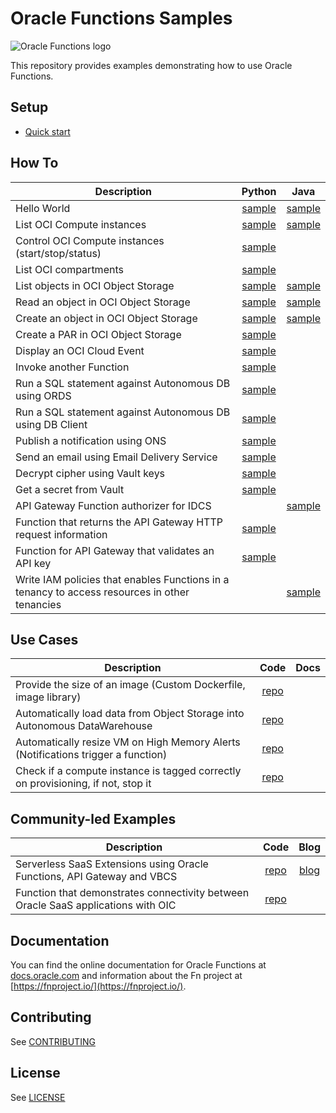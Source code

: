 # Oracle Functions Samples

![Oracle Functions logo](./images/FunctionsLogo_16x16.png)

This repository provides examples demonstrating how to use Oracle Functions.

## Setup
* [Quick start](https://www.oracle.com/webfolder/technetwork/tutorials/infographics/oci_faas_gettingstarted_quickview/functions_quickview_top/functions_quickview/index.html)

## How To
| Description                                          | Python | Java | 
|------------------------------------------------------|:------:|:----:|
| Hello World                                          |[sample](./samples/helloworld)|[sample](./samples/helloworld)|
| List OCI Compute instances                           |[sample](./samples/oci-list-instances-python)|[sample](./samples/oci-list-instances-java)|
| Control OCI Compute instances (start/stop/status)    |[sample](./samples/oci-compute-control-python)|
| List OCI compartments                                |[sample](./samples/oci-list-compartments-python)|
| List objects in OCI Object Storage                   |[sample](./samples/oci-objectstorage-list-objects-python)|[sample](./samples/oci-objectstorage-list-objects-java)|
| Read an object in OCI Object Storage                 |[sample](./samples/oci-objectstorage-get-object-python)|[sample](./samples/oci-objectstorage-get-object-java)|
| Create an object in OCI Object Storage               |[sample](./samples/oci-objectstorage-put-object-python)|[sample](./samples/oci-objectstorage-put-object-java)|
| Create a PAR in OCI Object Storage                   |[sample](./samples/oci-objectstorage-create-par-python)||
| Display an OCI Cloud Event                           |[sample](./samples/oci-event-display-python)|
| Invoke another Function                              |[sample](./samples/oci-invoke-function-python)|||
| Run a SQL statement against Autonomous DB using ORDS | [sample](./samples/oci-adb-ords-runsql-python) | 
| Run a SQL statement against Autonomous DB using DB Client |[sample](./samples/oci-adb-client-runsql-python)|| 
| Publish a notification using ONS                     |[sample](./samples/oci-ons-publish-python)|
| Send an email using Email Delivery Service           |[sample](./samples/oci-email-send-python)|
| Decrypt cipher using Vault keys                      |[sample](./samples/oci-vault-decrypt-python)
| Get a secret from Vault                              |[sample](./samples/oci-vault-get-secret-python)|
| API Gateway Function authorizer for IDCS             | |[sample](./samples/oci-apigw-authorizer-idcs-java)
| Function that returns the API Gateway HTTP request information |[sample](./samples/oci-apigw-display-httprequest-info-python)
| Function for API Gateway that validates an API key   |[sample](./samples/oci-apigw-apikey-validation-python)
| Write IAM policies that enables Functions in a tenancy to access resources in other tenancies ||[sample](./samples/oci-cross-tenancy-policies-java)

## Use Cases
| Description                                          | Code | Docs |
|------------------------------------------------------|:------:|:----:|
| Provide the size of an image (Custom Dockerfile, image library) | [repo](./samples/imagedims-python)|
| Automatically load data from Object Storage into Autonomous DataWarehouse | [repo](./samples/oci-load-file-into-adw-python)|
| Automatically resize VM on High Memory Alerts (Notifications trigger a function) | [repo](./samples/oci-ons-compute-shape-increase-python)|
| Check if a compute instance is tagged correctly on provisioning, if not, stop it | [repo](./samples/oci-stop-untagged-instance-python)|

## Community-led Examples
| Description                                          | Code | Blog |
|------------------------------------------------------|:------:|:----:|
| Serverless SaaS Extensions using Oracle Functions, API Gateway and VBCS | [repo](https://github.com/oracle/cloud-asset-fusion-serverless-vbcs-sample) | [blog](https://www.ateam-oracle.com/the-cloud-native-approach-to-extending-your-saas-applications)
| Function that demonstrates connectivity between Oracle SaaS applications with OIC | [repo](./samples/oci-oic-hsm-object-upload)|

## Documentation

You can find the online documentation for Oracle Functions at [docs.oracle.com](https://docs.cloud.oracle.com/iaas/Content/Functions/Concepts/functionsoverview.htm) and information about the Fn project at [https://fnproject.io/](https://fnproject.io/).

## Contributing

See [CONTRIBUTING](./CONTRIBUTING.md)

## License

See [LICENSE](./LICENSE.txt)
